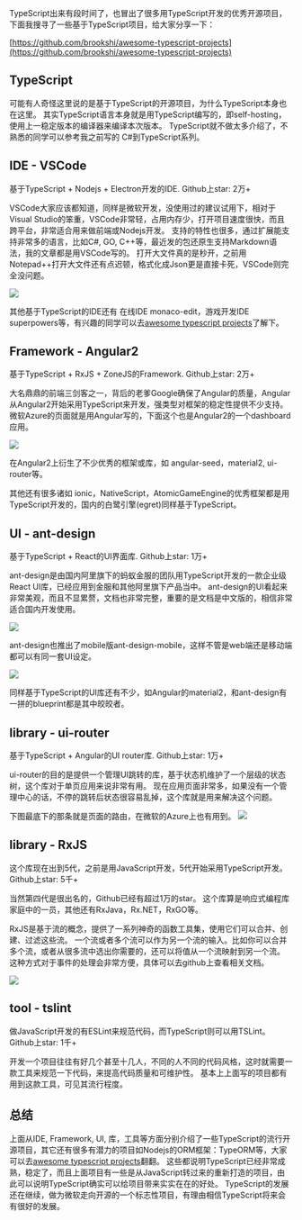 TypeScript出来有段时间了，也冒出了很多用TypeScript开发的优秀开源项目，下面我搜寻了一些基于TypeScript项目，给大家分享一下：

[https://github.com/brookshi/awesome-typescript-projects](https://github.com/brookshi/awesome-typescript-projects)

## **TypeScript**
可能有人奇怪这里说的是基于TypeScript的开源项目，为什么TypeScript本身也在这里。
其实TypeScript语言本身就是用TypeScript编写的，即self-hosting，使用上一稳定版本的编译器来编译本次版本。
TypeScript就不做太多介绍了，不熟悉的同学可以参考我之前写的 C#到TypeScript系列。

## **IDE - VSCode**
基于TypeScript + Nodejs + Electron开发的IDE. Github上star: 2万+

VSCode大家应该都知道，同样是微软开发，没使用过的建议试用下，相对于Visual Studio的笨重，VSCode非常轻，占用内存少，打开项目速度很快，而且跨平台，非常适合用来做前端或Nodejs开发。
支持的特性也很多，通过扩展能支持非常多的语言，比如C#, GO, C++等，最近发的包还原生支持Markdown语法，我的文章都是用VSCode写的。
打开大文件真的是秒开，之前用Notepad++打开大文件还有点迟顿，格式化成Json更是直接卡死，VSCode则完全没问题。

![](https://cloud.githubusercontent.com/assets/11839736/16642200/6624dde0-43bd-11e6-8595-c81885ba0dc2.png)

其他基于TypeScript的IDE还有 在线IDE monaco-edit，游戏开发IDE superpowers等，有兴趣的同学可以去[awesome typescript projects](https://github.com/brookshi/awesome-typescript-projects)了解下。

## **Framework - Angular2**
基于TypeScript + RxJS + ZoneJS的Framework. Github上star: 2万+

大名鼎鼎的前端三剑客之一，背后的老爹Google确保了Angular的质量，Angular从Angular2开始采用TypeScript来开发，强类型对框架的稳定性提供不少支持。
微软Azure的页面就是用Angular写的，下面这个也是Angular2的一个dashboard应用。

![](https://camo.githubusercontent.com/2dc499a9333ca5534cba0593956e68d43c7f3f92/687474703a2f2f692e696d6775722e636f6d2f514b39417a486a2e6a7067)

在Angular2上衍生了不少优秀的框架或库，如 angular-seed，material2, ui-router等。

其他还有很多诸如 ionic，NativeScript，AtomicGameEngine的优秀框架都是用TypeScript开发的，国内的白鹭引擎(egret)同样基于TypeScript。

## **UI - ant-design**
基于TypeScript + React的UI界面库. Github上star: 1万+

ant-design是由国内阿里旗下的蚂蚁金服的团队用TypeScript开发的一款企业级React UI库，已经应用到金服和其他阿里旗下产品当中。
ant-design的UI看起来非常美观，而且不显累赘，文档也非常完整，重要的是文档是中文版的，相信非常适合国内开发使用。

![](https://github.com/brookshi/awesome-typescript-projects/raw/master/images/antdesign/case.png)

ant-design也推出了mobile版ant-design-mobile，这样不管是web端还是移动端都可以有同一套UI设定。

![](https://github.com/brookshi/awesome-typescript-projects/raw/master/images/antdesign/mobilecase.png)

同样基于TypeScript的UI库还有不少，如Angular的material2，和ant-design有一拼的blueprint都是其中皎皎者。

## **library - ui-router**
基于TypeScript + Angular的UI router库. Github上star: 1万+

ui-router的目的是提供一个管理UI跳转的库，基于状态机维护了一个层级的状态树，这个库对于单页应用来说非常有用。
现在应用页面非常多，如果没有一个管理中心的话，不停的跳转后状态很容易乱掉，这个库就是用来解决这个问题。

下图最底下的那条就是页面的路由，在微软的Azure上也有用到。
![](https://raw.githubusercontent.com/brookshi/awesome-typescript-projects/master/images/ui-router.png)

## **library - RxJS**
这个库现在出到5代，之前是用JavaScript开发，5代开始采用TypeScript开发。 Github上star: 5千+

当然第四代是很出名的，Github已经有超过1万的star。
这个库算是响应式编程库家庭中的一员，其他还有RxJava，Rx.NET，RxGO等。

RxJS是基于流的概念，提供了一系列神奇的函数工具集，使用它们可以合并、创建、过滤这些流。 
一个流或者多个流可以作为另一个流的输入。比如你可以合并多个流，或者从很多流中选出你需要的，还可以将值从一个流映射到另一个流。
这种方式对于事件的处理会非常方便，具体可以去github上查看相关文档。

![](https://raw.githubusercontent.com/Reactive-Extensions/RxJS/master/doc/designguidelines/images/throttleWithTimeout.png)

## **tool - tslint**
做JavaScript开发的有ESLint来规范代码，而TypeScript则可以用TSLint。 Github上star: 1千+

开发一个项目往往有好几个甚至十几人，不同的人不同的代码风格，这时就需要一款工具来规范一下代码，来提高代码质量和可维护性。
基本上上面写的项目都有用到这款工具，可见其流行程度。

## **总结**
上面从IDE, Framework, UI, 库，工具等方面分别介绍了一些TypeScript的流行开源项目，其它还有很多有潜力的项目如Nodejs的ORM框架：TypeORM等，大家可以去[awesome typescript projects](https://github.com/brookshi/awesome-typescript-projects)翻翻。
这些都说明TypeScript已经非常成熟，稳定了，而且上面项目有一些是从JavaScript转过来的重新打造的项目，由此可以说明TypeScript确实可以给项目带来实实在在的好处。
TypeScript的发展还在继续，做为微软走向开源的一个标志性项目，有理由相信TypeScript将来会有很好的发展。